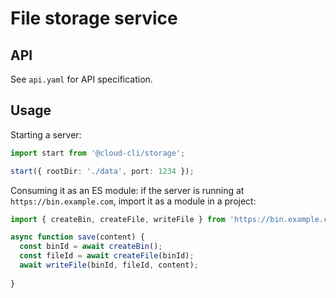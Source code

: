 # File storage service

## API

See `api.yaml` for API specification.

## Usage

Starting a server:

```ts
import start from '@cloud-cli/storage';

start({ rootDir: './data', port: 1234 });
```

Consuming it as an ES module: if the server is running at `https://bin.example.com`, import it
as a module in a project:

```ts
import { createBin, createFile, writeFile } from 'https://bin.example.com/index.mjs';

async function save(content) {
  const binId = await createBin();
  const fileId = await createFile(binId);
  await writeFile(binId, fileId, content);
  
}

```